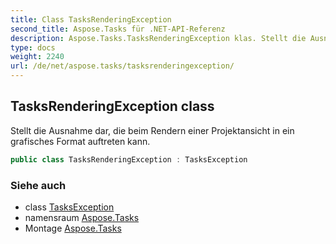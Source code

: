 ```yaml
---
title: Class TasksRenderingException
second_title: Aspose.Tasks für .NET-API-Referenz
description: Aspose.Tasks.TasksRenderingException klas. Stellt die Ausnahme dar die beim Rendern einer Projektansicht in ein grafisches Format auftreten kann.
type: docs
weight: 2240
url: /de/net/aspose.tasks/tasksrenderingexception/
---
```

## TasksRenderingException class

Stellt die Ausnahme dar, die beim Rendern einer Projektansicht in ein grafisches Format auftreten kann.

```csharp
public class TasksRenderingException : TasksException
```

### Siehe auch

* class [TasksException](../tasksexception/)
* namensraum [Aspose.Tasks](../../aspose.tasks/)
* Montage [Aspose.Tasks](../../)


